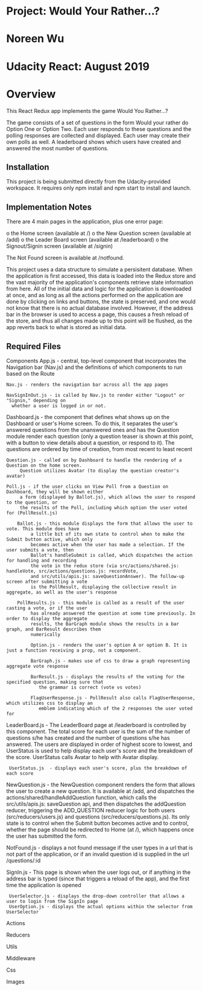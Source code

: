 # Project: Would Your Rather...?
# Noreen Wu 
# Udacity React: August 2019

# Overview

This React Redux app implements the game Would You Rather...?

The game consists of a set of questions in the form Would your rather do Option One or Option Two. 
Each user responds to these questions and the polling responses are collected and displayed. 
Each user may create their own polls as well. A leaderboard shows which users have created and 
answered the most number of questions.


## Installation

This project is being submitted directly from the Udacity-provided workspace. It requires only 
npm install and npm start to install and launch.


## Implementation Notes

There are 4 main pages in the application, plus one error page:

  o the Home screen  (available at /)
  o the New Question screen (available at /add)
  o the Leader Board screen (available at /leaderboard)
  o the Signout/Signin screen (available at /signin)
  
The Not Found screen is available at /notfound.

This project uses a data structure to simulate a persisitent database. When the
application is first accessed, this data is loaded into the Redux store and
the vast majority of the application's components retrieve state information
from here. All of the initial data and logic for the application is downloaded
at once, and as long as all the actions performed on the application are done
by clicking on links and buttons, the state is preserved, and one would not know
that there is no actual database involved. However, if the address bar in 
the browser is used to access a page, this causes a fresh reload of the store,
and thus all changes made up to this point will be flushed, as the app reverts
back to what is stored as initial data. 
  

## Required Files

Components
  App.js - central, top-level component that incorporates the Navigation bar (Nav.js) and the 
  	definitions of which components to run based on the Route
    
    Nav.js - renders the navigation bar across all the app pages
  
  	NavSignInOut.js - is called by Nav.js to render either "Logout" or "Signin," depending on
      whether a user is logged in or not.
    
  Dashboard.js - the component that defines what shows up on the Dashboard or user's Home screen.
    To do this, it separates the user's answered questions from the unanswered ones and has
    the Question module render each question (only a question teaser is shown at this point, with
    a button to view details about a question, or respond to it). The questions are ordered by time of
    creation, from most recent to least recent
    
    Question.js - called on by Dashboard to handle the rendering of a Question on the home screen.
         Question utilizes Avatar (to display the question creator's avatar) 
         
    Poll.js - if the user clicks on View Poll from a Question on Dashboard, they will be shown either
         a form (displayed by Ballot.js), which allows the user to respond to the question, or 
         the results of the Poll, including which option the user voted for (PollResult.js)
    
        Ballot.js - this module displays the form that allows the user to vote. This module does have
             a little bit of its own state to control when to make the Submit button active, which only
             becomes active when the user has made a selection. If the user submits a vote, then
             Ballot's handleSubmit is called, which dispatches the action for handling and recording
             the vote in the redux store (via src/actions/shared.js: handleVote, src/actions/questions.js: recordVote,
             and src/utils/apis.js: saveQuestionAnswer). The follow-up screen after submitting a vote
             is the PollResult, displaying the collective result in aggregate, as well as the user's response
  
   		PollResults.js - this module is called as a result of the user casting a vote, or if the user
             has already answered the question at some time previously. In order to display the aggregate
             results, the BarGraph module shows the results in a bar graph, and BarResult describes them
             numerically
             
             Option.js - renders the user's option A or option B. It is just a function receiving a prop, not a component.
             
             BarGraph.js - makes use of css to draw a graph representing aggregate vote response
             
   			 BarResult.js - displays the results of the voting for the specified question, making sure that
                the grammar is correct (vote vs votes)
                
             FlagUserResponse.js - PollResult also calls FlagUserResponse, which utilizes css to display an
                emblem indicating which of the 2 responses the user voted for
                
  
  LeaderBoard.js - The LeaderBoard page at /leaderboard is controlled by this component. The total score for
     each user is the sum of the number of questions s/he has created and the number of questions s/he has
     answered. The users are displayed in order of highest score to lowest, and UserStatus is used to
     help display each user's score and the breakdown of the score. UserStatus calls Avatar to help
     with Avatar display.
     
     UserStatus.js  - displays each user's score, plus the breakdown of each score
  
  NewQuestion.js - the NewQuestion component renders the form that allows the user to create a new question.
     It is available at /add, and dispatches the actions/shared/handleAddQuestion function, which calls the 
     src/utils/apis.js: saveQuestion api, and then dispatches the addQuestion reducer, triggering
     the ADD_QUESTION reducer logic for both users (src/reducers/users.js) and questions (src/reducers/questions.js).
     Its only state is to control when the Submit button becomes active and to control, whether the page
     should be redirected to Home (at /), which happens once the user has submitted the form.
     
  
  NotFound.js - displays a not found message if the user types in a url that is not part of the application,
     or if an invalid question id is supplied in the url /questions/:id
            
  
  SignIn.js - This page is shown when the user logs out, or if anything in the address bar is typed (since
     that triggers a reload of the app), and the first time the application is opened
  
     UserSelector.js - displays the drop-down controller that allows a user to login from the SignIn page
     UserOption.js - displays the actual options within the selector from UserSelector
  

 

Actions

Reducers

Utils

Middleware

Css

Images